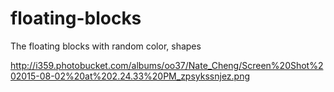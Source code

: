 # floating-blocks

The floating blocks with random color, shapes

http://i359.photobucket.com/albums/oo37/Nate_Cheng/Screen%20Shot%202015-08-02%20at%202.24.33%20PM_zpsykssnjez.png
